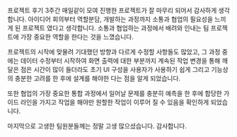 프로젝트 후기
3주간 매일같이 모여 진행한 프로젝트가 잘 마무리 되어서 감사하게 생각합니다.
아이디어 회의부터 역할분담, 개발하는 과정까지 소통과 협업의 필요성을 느끼게 된 프로젝트 였다고 생각합니다.
소통과 협업하는 과정에서 배려와 인내는 팀 프로젝트에 가장 중요한 역할을 한다는 것을 느꼈습니다.

프로젝트의 시작에 맞물려 기대했던 방향과 다르게 수정할 사항들도 많았고, 그 과정 중에는 데이터 수정부터 시작하여
화면 출력에 대한 부분까지 계속된 작업 변경을 통해 깨달은 점은 시간이 많이 들더라도 초기 UI 구성을 사용자가 사용하기 쉽게 그리고 기능상의 충분한 고려를 한 후에 
설계를 해야한 다는 점을 알게 되었습니다.

또한 협업의 가장 중요한 통합 과정에서 일어날 문제를 충분히 예측을 한 후에 합당한 가이드 라인을 가지고 작업을 해야만 원할한 작업이 이루어 질 수 있음을 확인하게 되었습니다.

마지막으로 고생한 팀원분들께는 정말 고생 많으셨습니다. 감사합니다.
